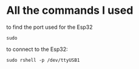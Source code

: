 <H1>All the commands I used</H1>

to find the port used for the Esp32

```
sudo 
```

to connect to the Esp32:
```
sudo rshell -p /dev/ttyUSB1
```

